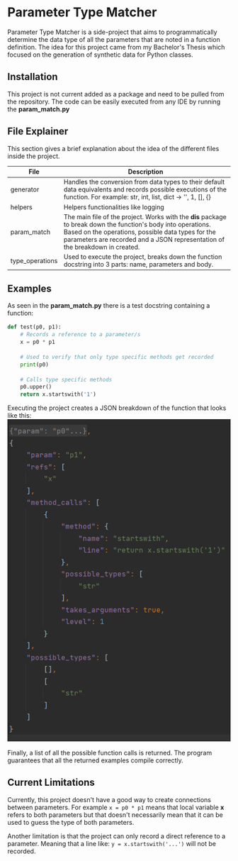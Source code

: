 # Parameter Type Matcher

Parameter Type Matcher is a side-project that aims to programmatically determine
the data type of all the parameters that are noted in a function definition. The
idea for this project came from my Bachelor's Thesis which focused on the generation
of synthetic data for Python classes.

## Installation

This project is not current added as a package and need to be pulled from the repository.
The code can be easily executed from any IDE by running the **param_match.py**

## File Explainer

This section gives a brief explanation about the idea of the different files inside the project.

| File | Description |
| --- | -- |
| generator | Handles the conversion from data types to their default data equivalents and records possible executions of the function. For example: str, int, list, dict -> '', 1, [], {} |
| helpers| Helpers functionalities like logging |
| param_match | The main file of the project. Works with the **dis** package to break down the function's body into operations. Based on the operations, possible data types for the parameters are recorded and a JSON representation of the breakdown in created. |
| type_operations | Used to execute the project, breaks down the function docstring into 3 parts: name, parameters and body. |

## Examples

As seen in the **param_match.py** there is a test docstring containing a function:
```python
def test(p0, p1):
    # Records a reference to a parameter/s
    x = p0 * p1

    # Used to verify that only type specific methods get recorded
    print(p0)

    # Calls type specific methods
    p0.upper()
    return x.startswith('1')
```

Executing the project creates a JSON breakdown of the function that looks like this:
![JSON Breakdown of function](./screenshots/func_breakdown.PNG "Function Breakdown")

Finally, a list of all the possible function calls is returned. The program guarantees that all the returned examples compile correctly.

## Current Limitations

Currently, this project doesn't have a good way to create connections between parameters.
For example ```x = p0 * p1``` means that local variable **x** refers to both parameters
but that doesn't necessarily mean that it can be used to guess the type of both parameters.

Another limitation is that the project can only record a direct reference to a parameter.
Meaning that a line like: ```y = x.startswith('...')``` will not be recorded.